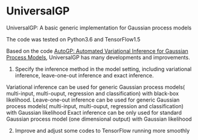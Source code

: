 # UniversalGP
UniversalGP: A basic generic implementation for Gaussian process models

The code was tested on Python3.6 and TensorFlow1.5

Based on the code [AutoGP: Automated Variational Inference for Gaussian Process Models](
https://github.com/ebonilla/AutoGP), UniversalGP has many developments and improvements.

1. Specify the inference method in the model setting, including variational inference, leave-one-out inference and exact inference. 

Variational inference can be used for generic Gaussian process models( multi-input, multi-ouput, regression and classification) with black-box likelihood.
Leave-one-out inference can be used for generic Gaussian process models( multi-input, multi-ouput, regression and classification) with Gaussian likelihood
Exact inference can be only used for standard Gaussian process model (one dimensional output) with Gaussian likelihood

2. Improve and adjust some codes to TensorFlow running more smoothly



 




